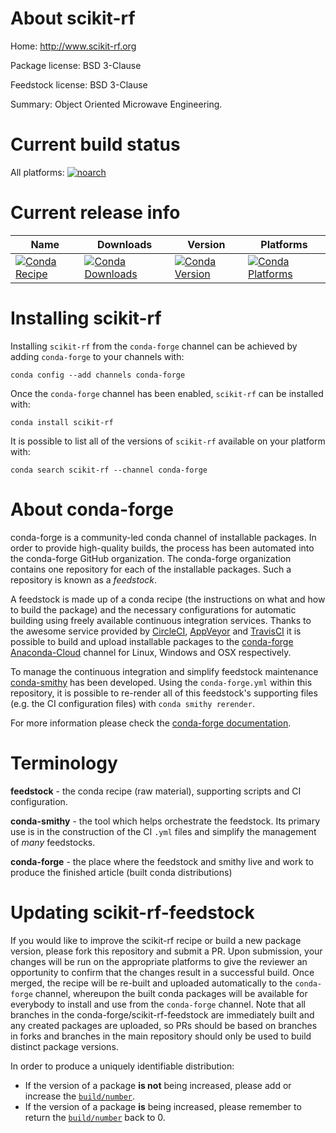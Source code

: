 About scikit-rf
===============

Home: http://www.scikit-rf.org

Package license: BSD 3-Clause

Feedstock license: BSD 3-Clause

Summary: Object Oriented Microwave Engineering.



Current build status
====================

All platforms:
[![noarch](https://img.shields.io/circleci/project/github/conda-forge/scikit-rf-feedstock/master.svg?label=noarch)](https://circleci.com/gh/conda-forge/scikit-rf-feedstock)

Current release info
====================

| Name | Downloads | Version | Platforms |
| --- | --- | --- | --- |
| [![Conda Recipe](https://img.shields.io/badge/recipe-scikit--rf-green.svg)](https://anaconda.org/conda-forge/scikit-rf) | [![Conda Downloads](https://img.shields.io/conda/dn/conda-forge/scikit-rf.svg)](https://anaconda.org/conda-forge/scikit-rf) | [![Conda Version](https://img.shields.io/conda/vn/conda-forge/scikit-rf.svg)](https://anaconda.org/conda-forge/scikit-rf) | [![Conda Platforms](https://img.shields.io/conda/pn/conda-forge/scikit-rf.svg)](https://anaconda.org/conda-forge/scikit-rf) |

Installing scikit-rf
====================

Installing `scikit-rf` from the `conda-forge` channel can be achieved by adding `conda-forge` to your channels with:

```
conda config --add channels conda-forge
```

Once the `conda-forge` channel has been enabled, `scikit-rf` can be installed with:

```
conda install scikit-rf
```

It is possible to list all of the versions of `scikit-rf` available on your platform with:

```
conda search scikit-rf --channel conda-forge
```


About conda-forge
=================

conda-forge is a community-led conda channel of installable packages.
In order to provide high-quality builds, the process has been automated into the
conda-forge GitHub organization. The conda-forge organization contains one repository
for each of the installable packages. Such a repository is known as a *feedstock*.

A feedstock is made up of a conda recipe (the instructions on what and how to build
the package) and the necessary configurations for automatic building using freely
available continuous integration services. Thanks to the awesome service provided by
[CircleCI](https://circleci.com/), [AppVeyor](http://www.appveyor.com/)
and [TravisCI](https://travis-ci.org/) it is possible to build and upload installable
packages to the [conda-forge](https://anaconda.org/conda-forge)
[Anaconda-Cloud](http://docs.anaconda.org/) channel for Linux, Windows and OSX respectively.

To manage the continuous integration and simplify feedstock maintenance
[conda-smithy](http://github.com/conda-forge/conda-smithy) has been developed.
Using the ``conda-forge.yml`` within this repository, it is possible to re-render all of
this feedstock's supporting files (e.g. the CI configuration files) with ``conda smithy rerender``.

For more information please check the [conda-forge documentation](https://conda-forge.org/docs/).

Terminology
===========

**feedstock** - the conda recipe (raw material), supporting scripts and CI configuration.

**conda-smithy** - the tool which helps orchestrate the feedstock.
                   Its primary use is in the construction of the CI ``.yml`` files
                   and simplify the management of *many* feedstocks.

**conda-forge** - the place where the feedstock and smithy live and work to
                  produce the finished article (built conda distributions)


Updating scikit-rf-feedstock
============================

If you would like to improve the scikit-rf recipe or build a new
package version, please fork this repository and submit a PR. Upon submission,
your changes will be run on the appropriate platforms to give the reviewer an
opportunity to confirm that the changes result in a successful build. Once
merged, the recipe will be re-built and uploaded automatically to the
`conda-forge` channel, whereupon the built conda packages will be available for
everybody to install and use from the `conda-forge` channel.
Note that all branches in the conda-forge/scikit-rf-feedstock are
immediately built and any created packages are uploaded, so PRs should be based
on branches in forks and branches in the main repository should only be used to
build distinct package versions.

In order to produce a uniquely identifiable distribution:
 * If the version of a package **is not** being increased, please add or increase
   the [``build/number``](http://conda.pydata.org/docs/building/meta-yaml.html#build-number-and-string).
 * If the version of a package **is** being increased, please remember to return
   the [``build/number``](http://conda.pydata.org/docs/building/meta-yaml.html#build-number-and-string)
   back to 0.